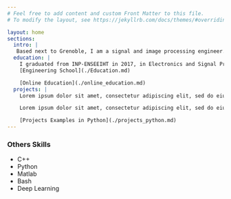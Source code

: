```yaml
---
# Feel free to add content and custom Front Matter to this file.
# To modify the layout, see https://jekyllrb.com/docs/themes/#overriding-theme-defaults

layout: home
sections:
  intro: |
   Based next to Grenoble, I am a signal and image processing engineer. I love programming so you will find here some selection of my work. My current programming language are Python and C++, I have also work with bash, Matlab and C. 
  education: |
    I graduated from INP-ENSEEIHT in 2017, in Electronics and Signal Processing, specialized in Signal and Image Processing. 
    [Engineering School](./Education.md)

    [Online Education](./online_education.md)
  projects: |
    Lorem ipsum dolor sit amet, consectetur adipiscing elit, sed do eiusmod tempor incididunt ut labore et dolore magna aliqua. Ut enim ad minim veniam, quis nostrud exercitation ullamco laboris nisi ut aliquip ex ea commodo consequat. Duis aute irure dolor in reprehenderit in voluptate velit esse cillum dolore eu fugiat nulla pariatur. Excepteur sint occaecat cupidatat non proident, sunt in culpa qui officia deserunt mollit anim id est laborum. [Projects Examples in C++](./projects_cpp.md)

    Lorem ipsum dolor sit amet, consectetur adipiscing elit, sed do eiusmod tempor incididunt ut labore et dolore magna aliqua. Ut enim ad minim veniam, quis nostrud exercitation ullamco laboris nisi ut aliquip ex ea commodo consequat. Duis aute irure dolor in reprehenderit in voluptate velit esse cillum dolore eu fugiat nulla pariatur. Excepteur sint occaecat cupidatat non proident, sunt in culpa qui officia deserunt mollit anim id est laborum.

    [Projects Examples in Python](./projects_python.md)
---
```


### Others Skills 

- C++ 
- Python 
- Matlab 
- Bash 
- Deep Learning 


